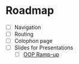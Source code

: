 # Roadmap

- [ ] Navigation
- [ ] Routing
- [ ] Colophon page
- [ ] Slides for Presentations
  - [ ] [OOP Ramp-up](/slides/OOP-Ramp-Up)